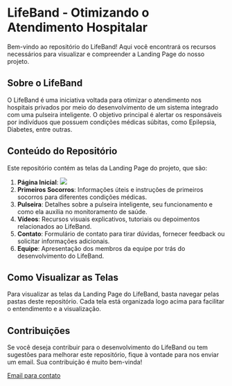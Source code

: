 # LifeBand - Otimizando o Atendimento Hospitalar

Bem-vindo ao repositório do LifeBand! Aqui você encontrará os recursos necessários para visualizar e compreender a Landing Page do nosso projeto. 

## Sobre o LifeBand

O LifeBand é uma iniciativa voltada para otimizar o atendimento nos hospitais privados por meio do desenvolvimento de um sistema integrado com uma pulseira inteligente. O objetivo principal é alertar os responsáveis por indivíduos que possuem condições médicas súbitas, como Epilepsia, Diabetes, entre outras.

## Conteúdo do Repositório

Este repositório contém as telas da Landing Page do projeto, que são:

1. **Página Inicial**:
   <img src="UX-UI/PáginaInicial.jpg">
3. **Primeiros Socorros**: Informações úteis e instruções de primeiros socorros para diferentes condições médicas.
4. **Pulseira**: Detalhes sobre a pulseira inteligente, seu funcionamento e como ela auxilia no monitoramento de saúde.
5. **Vídeos**: Recursos visuais explicativos, tutoriais ou depoimentos relacionados ao LifeBand.
6. **Contato**: Formulário de contato para tirar dúvidas, fornecer feedback ou solicitar informações adicionais.
7. **Equipe**: Apresentação dos membros da equipe por trás do desenvolvimento do LifeBand.

## Como Visualizar as Telas

Para visualizar as telas da Landing Page do LifeBand, basta navegar pelas pastas deste repositório. Cada tela está organizada logo acima para facilitar o entendimento e a visualização.

## Contribuições

Se você deseja contribuir para o desenvolvimento do LifeBand ou tem sugestões para melhorar este repositório, fique à vontade para nos enviar um email. Sua contribuição é muito bem-vinda!

<a href="mailto:lifeband.proa@gmail.com"> Email para contato </a>
